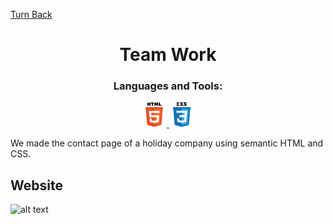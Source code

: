 [Turn Back](../../../)
<h1 align="center">Team Work</h1>



<h3 align="center">Languages and Tools:</h3>
<p align="center"><a href="https://www.w3.org/html/" target="_blank" rel="noreferrer"> <img src="https://raw.githubusercontent.com/devicons/devicon/master/icons/html5/html5-original-wordmark.svg" alt="html5" width="40" height="40"/> </a> <a href="https://www.w3schools.com/css/" target="_blank" rel="noreferrer"> <img src="https://raw.githubusercontent.com/devicons/devicon/master/icons/css3/css3-original-wordmark.svg" alt="css3" width="40" height="40"/> </a></p>


We made the contact page of a holiday company using semantic HTML and CSS.

## Website

![alt text](https://github.com/waroi/TurkcellFrontend2023/blob/main/Ogrenciler/SelahattinDemir/Ders_Sonu_Odevleri/html/Team_Odevi/photos/Team_Work.jpg)

